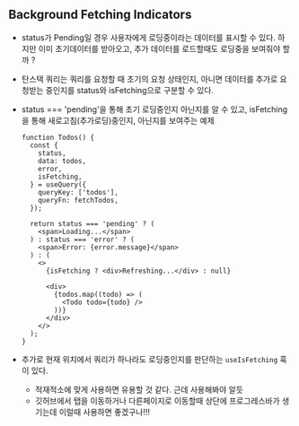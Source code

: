 ## Background Fetching Indicators

- status가 Pending일 경우 사용자에게 로딩중이라는 데이터를 표시할 수 있다. 하지만 이미 초기데이터를 받아오고, 추가 데이터를 로드할때도 로딩중을 보여줘야 할까 ?
- 탄스택 쿼리는 쿼리를 요청할 때 초기의 요청 상태인지, 아니면 데이터를 추가로 요청받는 중인지를 status와 isFetching으로 구분할 수 있다.
- status === 'pending'을 통해 초기 로딩중인지 아닌지를 알 수 있고, isFetching을 통해 새로고침(추가로딩)중인지, 아닌지를 보여주는 예제

  ```tsx
  function Todos() {
    const {
      status,
      data: todos,
      error,
      isFetching,
    } = useQuery({
      queryKey: ['todos'],
      queryFn: fetchTodos,
    });

    return status === 'pending' ? (
      <span>Loading...</span>
    ) : status === 'error' ? (
      <span>Error: {error.message}</span>
    ) : (
      <>
        {isFetching ? <div>Refreshing...</div> : null}

        <div>
          {todos.map((todo) => (
            <Todo todo={todo} />
          ))}
        </div>
      </>
    );
  }
  ```

- 추가로 현재 위치에서 쿼리가 하나라도 로딩중인지를 판단하는 `useIsFetching` 훅이 있다.

  - 적재적소에 맞게 사용하면 유용할 것 같다. 근데 사용해봐야 알듯
  - 깃허브에서 탭을 이동하거나 다른페이지로 이동할때 상단에 프로그레스바가 생기는데 이럴때 사용하면 좋겠구나!!!
